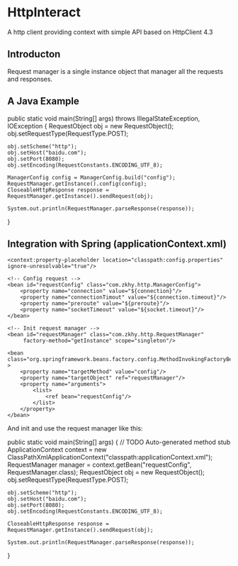 HttpInteract
============

A http client providing context with simple API based on HttpClient 4.3

Introducton
-----------
Request manager is a single instance object that manager all the requests and responses.

A Java Example
------------
	
public static void main(String[] args) throws IllegalStateException, IOException {
	RequestObject obj = new RequestObject();
	obj.setRequestType(RequestType.POST);

	obj.setScheme("http");
	obj.setHost("baidu.com");
	obj.setPort(8080);
	obj.setEncoding(RequestConstants.ENCODING_UTF_8);
	
	ManagerConfig config = ManagerConfig.build("config");
	RequestManager.getInstance().config(config);
	CloseableHttpResponse response = RequestManager.getInstance().sendRequest(obj);
	
	System.out.println(RequestManager.parseResponse(response));
}

Integration with Spring (applicationContext.xml)
-----------------------
<?xml version="1.0" encoding="UTF-8"?>
<beans
    xmlns="http://www.springframework.org/schema/beans"
    xmlns:xsi="http://www.w3.org/2001/XMLSchema-instance"
    xmlns:context="http://www.springframework.org/schema/context"
    xsi:schemaLocation="
     http://www.springframework.org/schema/beans
     http://www.springframework.org/schema/beans/spring-beans-3.1.xsd
     http://www.springframework.org/schema/context
     http://www.springframework.org/schema/context/spring-context-3.1.xsd">
	
    <context:property-placeholder location="classpath:config.properties" ignore-unresolvable="true"/>
    
    <!-- Config request -->
    <bean id="requestConfig" class="com.zkhy.http.ManagerConfig">
        <property name="connection" value="${connection}"/>
        <property name="connectionTimout" value="${connection.timeout}"/>
        <property name="preroute" value="${preroute}"/>
        <property name="socketTimeout" value="${socket.timeout}"/>
    </bean>
    
    <!-- Init request manager -->
    <bean id="requestManager" class="com.zkhy.http.RequestManager" 
         factory-method="getInstance" scope="singleton"/>
         
    <bean class="org.springframework.beans.factory.config.MethodInvokingFactoryBean" >
        <property name="targetMethod" value="config"/>
        <property name="targetObject" ref="requestManager"/>
        <property name="arguments">
            <list>
                <ref bean="requestConfig"/>
            </list>
        </property>
    </bean>
</beans>

And init and use the request manager like this:


public static void main(String[] args) {
	// TODO Auto-generated method stub
	ApplicationContext context = new 
			ClassPathXmlApplicationContext("classpath:applicationContext.xml");
	RequestManager manager = context.getBean("requestConfig", RequestManager.class);
	RequestObject obj = new RequestObject();
	obj.setRequestType(RequestType.POST);

	obj.setScheme("http");
	obj.setHost("baidu.com");
	obj.setPort(8080);
	obj.setEncoding(RequestConstants.ENCODING_UTF_8);
	
	CloseableHttpResponse response = RequestManager.getInstance().sendRequest(obj);
	
	System.out.println(RequestManager.parseResponse(response));
}
